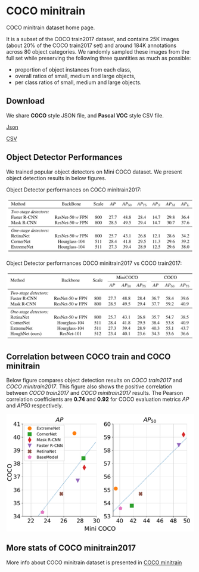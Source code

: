 # COCO minitrain

COCO minitrain dataset home page.

It is a subset of the COCO train2017 dataset, and contains 25K images (about 20% of the COCO train2017 set) and  around 184K annotations across 80 object categories. We randomly sampled these images from the full set while preserving the following three quantities as much as possible:
* proportion of object instances from each class,
* overall ratios of small, medium and large objects,
* per class ratios of small, medium and large objects.

## Download
We share **COCO** style JSON file, and **Pascal VOC** style CSV file.

[Json](https://drive.google.com/open?id=1lezhgY4M_Ag13w0dEzQ7x_zQ_w0ohjin)

[CSV](https://drive.google.com/open?id=1i12p23cXlqp1QrXjAD_vu467r4q67Mq9)

## Object Detector Performances

We trained popular object detectors on Mini COCO dataset. We present object detection results in below figures.

Object Detector performances on COCO minitrain2017:

![obj_det_minicoco](/figures/minicoco_det.png)


Object Detector performances COCO minitrain2017 vs COCO train2017:

![obj_det_minicoco](/figures/minicoco_det_compare.png)

## Correlation between COCO train and COCO minitrain

Below figure compares object detection results on *COCO train2017* and *COCO minitrain2017*. This figure also shows the positive correlation between *COCO train2017* and *COCO minitrain2017* results. The Pearson correlation coefficients are **0.74** and **0.92** for COCO evaluation metrics *AP* and *AP50* respectively.

![pearson](/figures/pearson.png)

## More stats of COCO minitrain2017

More info about COCO minitrain dataset is presented in [COCO minitrain](STATS.md)
